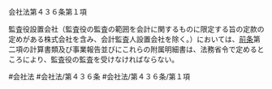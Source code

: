 会社法第４３６条第１項

監査役設置会社（監査役の監査の範囲を会計に関するものに限定する旨の定款の定めがある株式会社を含み、会計監査人設置会社を除く。）においては、[前条](会社法＿＿＿＿第４３５条第１項)第二項の計算書類及び事業報告並びにこれらの附属明細書は、法務省令で定めるところにより、監査役の監査を受けなければならない。

#会社法
#会社法/第４３６条
#会社法/第４３６条/第１項

